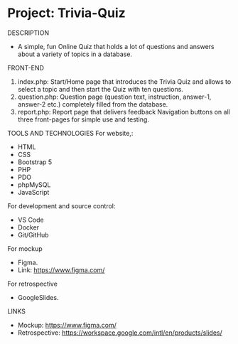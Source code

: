 # Project: Trivia-Quiz

DESCRIPTION
- A simple, fun Online Quiz that holds a lot of questions and answers about a variety of topics in a database.

FRONT-END
1. index.php: Start/Home page that introduces the Trivia Quiz and allows to select a topic and then start the Quiz with ten questions.
2. question.php: Question page (question text, instruction, answer-1, answer-2 etc.) completely filled from the database.
3. report.php: Report page that delivers feedback 
Navigation buttons on all three front-pages for simple use and testing.


TOOLS AND TECHNOLOGIES
For website,: 
- HTML
- CSS
- Bootstrap 5
- PHP
- PDO
- phpMySQL
- JavaScript

For development and source control:
- VS Code
- Docker
- Git/GitHub

For mockup
- Figma. 
- Link: https://www.figma.com/

For retrospective
- GoogleSlides. 

LINKS
- Mockup: https://www.figma.com/
- Retrospective: https://workspace.google.com/intl/en/products/slides/



